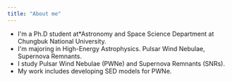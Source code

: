 ```yaml
---
title: "About me"
---
```

- I'm a Ph.D student at*Astronomy and Space Science Department at Chungbuk National University.
- I'm majoring in High-Energy Astrophysics. Pulsar Wind Nebulae, Supernova Remnants.
- I study Pulsar Wind Nebulae (PWNe) and Supernova Remnants (SNRs).
- My work includes developing SED models for PWNe.


